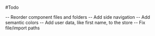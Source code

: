 #Todo

-- Reorder component files and folders
-- Add side navigation
-- Add semantic colors
-- Add user data, like first name, to the store
-- Fix file/import paths